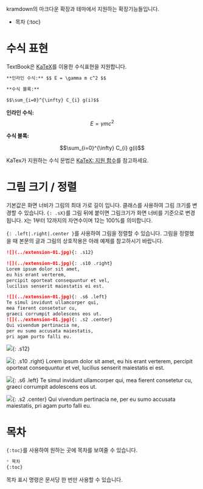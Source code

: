 ---
---

kramdown의 마크다운 확장과 테마에서 지원하는 확장기능들입니다.

* 목차
{:toc}

# 수식 표현
TextBook은 [KaTeX](https://khan.github.io/KaTeX/)를 이용한 수식표현을 지원합니다.

```markdown
**인라인 수식:** $$ E = \gamma m c^2 $$

**수식 블록:**

$$\sum_{i=0}^{\infty} C_{i} g(i)$$
```

**인라인 수식:** $$ E = \gamma m c^2 $$

**수식 블록:**

$$\sum_{i=0}^{\infty} C_{i} g(i)$$

KaTex가 지원하는 수식 문법은 [KaTeX: 지원 함수](https://khan.github.io/KaTeX/function-support.html)를 참고하세요.

# 그림 크기 / 정렬
기본값은 화면 너비가 그림의 최대 가로 길이 입니다.
클래스를 사용하여 그림 크기를 변경할 수 있습니다.
`{: .sX}`를 그림 뒤에 붙이면 그림크기가 화면 너비를 기준으로 변경됩니다.
`X`는 1부터 12까지의 자연수이며 12는 100%를 의미합니다.


`{: .left|.right|.center }`를 사용하여 그림을 정렬할 수 있습니다. 그림을 정렬했을 때 본문의 글과 그림의 상호작용은 아래 예제를 참고하시기 바랍니다.

~~~markdown
![](../extension-01.jpg){: .s12}

![](../extension-01.jpg){: .s10 .right}
Lorem ipsum dolor sit amet,
eu his erant verterem,
percipit oporteat consequuntur et vel,
lucilius senserit maiestatis ei est.

![](../extension-01.jpg){: .s6 .left}
Te simul invidunt ullamcorper qui,
mea fierent consetetur cu,
graeci corrumpit adolescens eos ut.
![](../extension-01.jpg){: .s2 .center}
Qui vivendum pertinacia ne,
per eu sumo accusata maiestatis,
pri agam purto falli eu.
~~~

![](../extension-01.jpg){: .s12}

![](../extension-01.jpg){: .s10 .right}
Lorem ipsum dolor sit amet,
eu his erant verterem,
percipit oporteat consequuntur et vel,
lucilius senserit maiestatis ei est.

![](../extension-01.jpg){: .s6 .left}
Te simul invidunt ullamcorper qui,
mea fierent consetetur cu,
graeci corrumpit adolescens eos ut.

![](../extension-01.jpg){: .s2 .center}
Qui vivendum pertinacia ne,
per eu sumo accusata maiestatis,
pri agam purto falli eu.

# 목차
`{:toc}`를 사용하여 원하는 곳에 목차를 보여줄 수 있습니다.

```markdown
* 목차
{:toc}
```

목차 표시 명령은 문서당 한 번만 사용할 수 있습니다.

